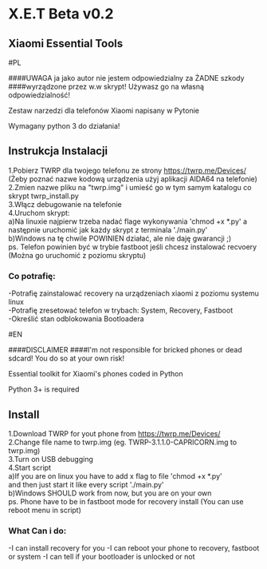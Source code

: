 # X.E.T Beta v0.2
## Xiaomi Essential Tools

#PL


####UWAGA ja jako autor nie jestem odpowiedzialny za ŻADNE szkody
####wyrządzone przez w.w skrypt! Używasz go na własną odpowiedzialność!

Zestaw narzedzi dla telefonów Xiaomi napisany w Pytonie

Wymagany python 3 do działania!

## Instrukcja Instalacji

1.Pobierz TWRP dla twojego telefonu ze strony https://twrp.me/Devices/ (Żeby poznać nazwe kodową urządzenia użyj aplikacji AIDA64 na telefonie)<br>
2.Zmien nazwe pliku na "twrp.img" i umieść go w tym samym katalogu co skrypt twrp_install.py<br>
3.Włącz debugowanie na telefonie<br>
4.Uruchom skrypt:<br>
 a)Na linuxie najpierw trzeba nadać flage wykonywania 'chmod +x \*.py'
   a następnie uruchomić jak każdy skrypt z terminala './main.py'<br>
 b)Windows na tę chwile POWINIEN działać, ale nie daję gwarancji ;) <br>
ps. Telefon powinien być w trybie fastboot jeśli chcesz instalować recvoery (Można go uruchomić z poziomu skryptu)<br>

### Co potrafię:
-Potrafię zainstalować recovery na urządzeniach xiaomi z poziomu systemu linux<br>
-Potrafię zresetować telefon w trybach: System, Recovery, Fastboot<br>
-Określić stan odblokowania Bootloadera

#EN

####DISCLAIMER
####I'm not responsible for bricked phones or dead sdcard! You do so at your own risk!

Essential toolkit for Xiaomi's phones coded in Python

Python 3+ is required

## Install

1.Download TWRP for yout phone from https://twrp.me/Devices/ <br>
2.Change file name to twrp.img (eg. TWRP-3.1.1.0-CAPRICORN.img to twrp.img) <br>
3.Turn on USB debugging <br>
4.Start script <br>
  a)If you are on linux you have to add x flag to file 'chmod +x \*.py'<br>
    and then just start it like every script './main.py'<br>
  b)Windows SHOULD work from now, but you are on your own <br>
ps. Phone have to be in fastboot mode for recovery install (You can use reboot menu in script)

### What Can i do:
-I can install recovery for you
-I can reboot your phone to recovery, fastboot or system
-I can tell if your bootloader is unlocked or not
